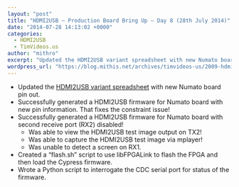 ```yaml
---
layout: "post"
title: "HDMI2USB – Production Board Bring Up – Day 8 (28th July 2014)"
date: "2014-07-28 14:13:02 +0000"
categories:
  - HDMI2USB
  - TimVideos.us
author: "mithro"
excerpt: "Updated the HDMI2USB variant spreadsheet with new Numato board pin out. Successfully generated a HDMI2USB firmware for Numato board with new pin information...."
wordpress_url: "https://blog.mithis.net/archives/timvideos-us/2009-hdmi2usb-production-board-bring-up-day-8-28th-july-2014"
---
```


<ul> <li>Updated the <a href="https://docs.google.com/a/mithis.com/spreadsheets/d/10vNcsOAxnuiwc5diespjIepMySxhR0iVZfYxouq4p-E/edit#gid=1936356070">HDMI2USB variant spreadsheet</a> with new Numato board pin out.</li> <li>Successfully generated a HDMI2USB firmware for Numato board with new pin information. That fixes the constraint issue!</li> <li>Successfully generated a HDMI2USB firmware for Numato board with second receive port (RX2) disabled! <ul> <li>Was able to view the HDMI2USB test image output on TX2!</li> <li>Was able to capture the HDMI2USB test image via mplayer!</li> <li>Was unable to detect a screen on RX1.</li> </ul> </li> <li>Created a &#8220;flash.sh&#8221; script to use libFPGALink to flash the FPGA and then load the Cypress firmware.</li> <li>Wrote a Python script to interrogate the CDC serial port for status of the firmware.</li> </ul>